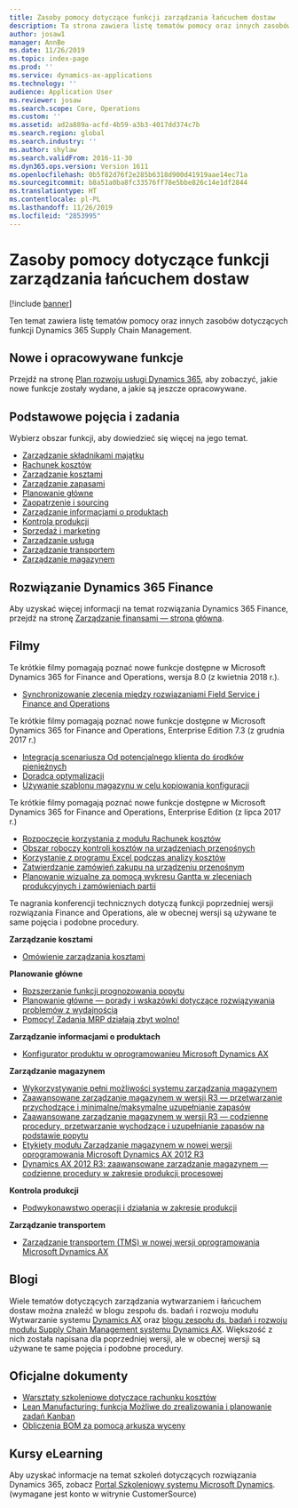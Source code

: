 ```yaml
---
title: Zasoby pomocy dotyczące funkcji zarządzania łańcuchem dostaw
description: Ta strona zawiera listę tematów pomocy oraz innych zasobów dotyczących funkcji zarządzania łańcuchem dostaw.
author: josaw1
manager: AnnBe
ms.date: 11/26/2019
ms.topic: index-page
ms.prod: ''
ms.service: dynamics-ax-applications
ms.technology: ''
audience: Application User
ms.reviewer: josaw
ms.search.scope: Core, Operations
ms.custom: ''
ms.assetid: ad2a889a-acfd-4b59-a3b3-4017dd374c7b
ms.search.region: global
ms.search.industry: ''
ms.author: shylaw
ms.search.validFrom: 2016-11-30
ms.dyn365.ops.version: Version 1611
ms.openlocfilehash: 0b5f82d76f2e285b6318d900d41919aae14ec71a
ms.sourcegitcommit: b8a51a0ba8fc33576ff78e5bbe826c14e1df2844
ms.translationtype: HT
ms.contentlocale: pl-PL
ms.lasthandoff: 11/26/2019
ms.locfileid: "2853995"
---
```

# <a name="help-resources-for-supply-chain-management"></a>Zasoby pomocy dotyczące funkcji zarządzania łańcuchem dostaw

[!include [banner](includes/banner.md)]

Ten temat zawiera listę tematów pomocy oraz innych zasobów dotyczących funkcji Dynamics 365 Supply Chain Management. 

## <a name="whats-new-and-in-development"></a>Nowe i opracowywane funkcje
Przejdź na stronę <a href="https://roadmap.dynamics.com/">Plan rozwoju usługi Dynamics 365</a>, aby zobaczyć, jakie nowe funkcje zostały wydane, a jakie są jeszcze opracowywane. 

## <a name="core-concepts-and-tasks"></a>Podstawowe pojęcia i zadania

Wybierz obszar funkcji, aby dowiedzieć się więcej na jego temat.

- [Zarządzanie składnikami majątku](asset-management/index.md)
- [Rachunek kosztów](../finance/cost-accounting/cost-accounting-home-page.md)
- [Zarządzanie kosztami](cost-management/cost-management-home-page.md)  
- [Zarządzanie zapasami](inventory/inventory-home-page.md)
- [Planowanie główne](master-planning/master-planning-home-page.md)
- [Zaopatrzenie i sourcing](procurement/procurement-sourcing-overview.md)
- [Zarządzanie informacjami o produktach](pim/product-information.md)
- [Kontrola produkcji](production-control/production-process-overview.md)
- [Sprzedaż i marketing](sales-marketing/overview-sales-marketing.md)
- [Zarządzanie usługą](service-management/service-management-home-page.md)
- [Zarządzanie transportem](transportation/transportation-management-overview.md)
- [Zarządzanie magazynem](warehousing/warehouse-configuration.md)

## <a name="dynamics-365-finance"></a>Rozwiązanie Dynamics 365 Finance

Aby uzyskać więcej informacji na temat rozwiązania Dynamics 365 Finance, przejdź na stronę [Zarządzanie finansami — strona główna](../finance/index.md).

## <a name="videos"></a>Filmy

Te krótkie filmy pomagają poznać nowe funkcje dostępne w Microsoft Dynamics 365 for Finance and Operations, wersja 8.0 (z kwietnia 2018 r.).

- [Synchronizowanie zlecenia między rozwiązaniami Field Service i Finance and Operations](https://youtu.be/hAB4TDVMjxU)

Te krótkie filmy pomagają poznać nowe funkcje dostępne w Microsoft Dynamics 365 for Finance and Operations, Enterprise Edition 7.3 (z grudnia 2017 r.)

-  [Integracja scenariusza Od potencjalnego klienta do środków pieniężnych](https://youtu.be/AVV9x5x-XCg) 
-  [Doradca optymalizacji](https://www.youtube.com/watch?v=MRsAzgFCUSQ&t=4s)
-  [Używanie szablonu magazynu w celu kopiowania konfiguracji](https://www.youtube.com/watch?v=K2WIfFlqJYs&feature=youtu.be)

Te krótkie filmy pomagają poznać nowe funkcje dostępne w Microsoft Dynamics 365 for Finance and Operations, Enterprise Edition (z lipca 2017 r.)

-  [Rozpoczęcie korzystania z modułu Rachunek kosztów](https://youtu.be/1pUDtJQZ8FU)
-  [Obszar roboczy kontroli kosztów na urządzeniach przenośnych](https://youtu.be/imsuTg8rUVk)
-  [Korzystanie z programu Excel podczas analizy kosztów](https://youtu.be/-HKHYdClvx8)
-  [Zatwierdzanie zamówień zakupu na urządzeniu przenośnym](https://youtu.be/gZ-gOlJe7H8)
-  [Planowanie wizualne za pomocą wykresu Gantta w zleceniach produkcyjnych i zamówieniach partii](https://youtu.be/BtbuShkGj4I)

Te nagrania konferencji technicznych dotyczą funkcji poprzedniej wersji rozwiązania Finance and Operations, ale w obecnej wersji są używane te same pojęcia i podobne procedury. 

**Zarządzanie kosztami**

-  [Omówienie zarządzania kosztami](https://www.youtube.com/watch?v=vXzlC-mOBcg&feature=youtu.be)

**Planowanie główne**

-  [Rozszerzanie funkcji prognozowania popytu](https://www.youtube.com/watch?v=4OIKIXLiNjI&feature=youtu.be)
-  [Planowanie główne — porady i wskazówki dotyczące rozwiązywania problemów z wydajnością](https://youtu.be/7v8BPmEs9Dg)
-  [Pomocy! Zadania MRP działają zbyt wolno!](https://youtu.be/RLXybx20B5o)

**Zarządzanie informacjami o produktach**

-  [Konfigurator produktu w oprogramowanieu Microsoft Dynamics AX](https://youtu.be/zotrj3SbCl4)

**Zarządzanie magazynem** 

<!---  [Process inbound ASNs in Warehouse management](https://mix.office.com/watch/wpf78tr7rjuh)-->  
-  [Wykorzystywanie pełni możliwości systemu zarządzania magazynem](https://www.youtube.com/watch?v=--_didmZKHo&t=10s)
-  [Zaawansowane zarządzanie magazynem w wersji R3 — przetwarzanie przychodzące i minimalne/maksymalne uzupełnianie zapasów](https://www.youtube.com/watch?v=z5_V5Eqlf5M&t=48s)
-  [Zaawansowane zarządzanie magazynem w wersji R3 — codzienne procedury, przetwarzanie wychodzące i uzupełnianie zapasów na podstawie popytu](https://youtu.be/Og0gLlVp7jA)
-  [Etykiety modułu Zarządzanie magazynem w nowej wersji oprogramowania Microsoft Dynamics AX 2012 R3](https://youtu.be/5w1MngVchBA)
-  [Dynamics AX 2012 R3: zaawansowane zarządzanie magazynem — codzienne procedury w zakresie produkcji procesowej](https://www.youtube.com/embed/QUxXUrN-7n4)

**Kontrola produkcji**

-  [Podwykonawstwo operacji i działania w zakresie produkcji](https://youtu.be/y1jrd3A_k70)

**Zarządzanie transportem**

-  [Zarządzanie transportem (TMS) w nowej wersji oprogramowania Microsoft Dynamics AX](https://youtu.be/jgmTgJIgEFQ)

## <a name="blogs"></a>Blogi
Wiele tematów dotyczących zarządzania wytwarzaniem i łańcuchem dostaw można znaleźć w blogu zespołu ds. badań i rozwoju modułu Wytwarzanie systemu <a href="https://blogs.msdn.microsoft.com/axmfg/">Dynamics AX</a> oraz <a href="https://blogs.msdn.microsoft.com/dynamicsaxscm/">blogu zespołu ds. badań i rozwoju modułu Supply Chain Management systemu Dynamics AX</a>. Większość z nich została napisana dla poprzedniej wersji, ale w obecnej wersji są używane te same pojęcia i podobne procedury. 

## <a name="white-papers"></a>Oficjalne dokumenty
-  <a href="https://mbs.microsoft.com/customersource/northamerica/AX/learning/documentation/white-papers/msd365optgtstcostacc/">Warsztaty szkoleniowe dotyczące rachunku kosztów</a> 
-  <a href="https://mbs.microsoft.com/customersource/northamerica/AX/learning/documentation/white-papers/leanmanufkanban365opt/">Lean Manufacturing: funkcja Możliwe do zrealizowania i planowanie zadań Kanban</a> 
-  <a href="https://mbs.microsoft.com/customersource/northamerica/AX/learning/documentation/white-papers/365operationsbomcalsheet/">Obliczenia BOM za pomocą arkusza wyceny</a>

## <a name="elearning-courses"></a>Kursy eLearning
Aby uzyskać informacje na temat szkoleń dotyczących rozwiązania Dynamics 365, zobacz <a href="https://mbspartner.microsoft.com/AX/LearningPlans/"> Portal Szkoleniowy systemu Microsoft Dynamics</a>. (wymagane jest konto w witrynie CustomerSource) 



